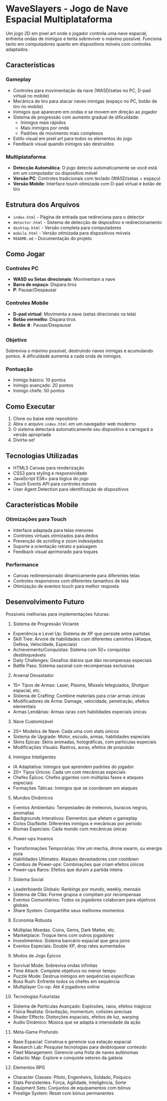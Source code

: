 # WaveSlayers - Jogo de Nave Espacial Multiplataforma

Um jogo 2D em pixel art onde o jogador controla uma nave espacial, enfrenta ondas de inimigos e tenta sobreviver o máximo possível. Funciona tanto em computadores quanto em dispositivos móveis com controles adaptados.

## Características

### Gameplay
- Controles para movimentação da nave (WASD/setas no PC, D-pad virtual no mobile)
- Mecânica de tiro para atacar naves inimigas (espaço no PC, botão de tiro no mobile)
- Inimigos que aparecem em ondas e se movem em direção ao jogador
- Sistema de progressão com aumento gradual de dificuldade:
  - Inimigos mais rápidos
  - Mais inimigos por onda
  - Padrões de movimento mais complexos
- Estilo visual em pixel art para todos os elementos do jogo
- Feedback visual quando inimigos são destruídos

### Multiplataforma
- **Detecção Automática**: O jogo detecta automaticamente se você está em um computador ou dispositivo móvel
- **Versão PC**: Controles tradicionais com teclado (WASD/setas + espaço)
- **Versão Mobile**: Interface touch otimizada com D-pad virtual e botão de tiro

## Estrutura dos Arquivos

- `index.html` - Página de entrada que redireciona para o detector
- `detector.html` - Sistema de detecção de dispositivo e redirecionamento
- `desktop.html` - Versão completa para computadores
- `mobile.html` - Versão otimizada para dispositivos móveis
- `README.md` - Documentação do projeto

## Como Jogar

### Controles PC
- **WASD ou Setas direcionais**: Movimentam a nave
- **Barra de espaço**: Dispara tiros
- **P**: Pausar/Despausar

### Controles Mobile
- **D-pad virtual**: Movimenta a nave (setas direcionais na tela)
- **Botão vermelho**: Dispara tiros
- **Botão ⏸️**: Pausar/Despausar

### Objetivo
Sobreviva o máximo possível, destruindo naves inimigas e acumulando pontos. A dificuldade aumenta a cada onda de inimigos.

### Pontuação
- Inimigo básico: 10 pontos
- Inimigo avançado: 20 pontos  
- Inimigo chefe: 50 pontos

## Como Executar

1. Clone ou baixe este repositório
2. Abra o arquivo `index.html` em um navegador web moderno
3. O sistema detectará automaticamente seu dispositivo e carregará a versão apropriada
4. Divirta-se!

## Tecnologias Utilizadas

- HTML5 Canvas para renderização
- CSS3 para styling e responsividade
- JavaScript ES6+ para lógica do jogo
- Touch Events API para controles móveis
- User Agent Detection para identificação de dispositivos

## Características Mobile

### Otimizações para Touch
- Interface adaptada para telas menores
- Controles virtuais otimizados para dedos
- Prevenção de scrolling e zoom indesejados
- Suporte a orientação retrato e paisagem
- Feedback visual aprimorado para toques

### Performance
- Canvas redimensionado dinamicamente para diferentes telas
- Controles responsivos com diferentes tamanhos de tela
- Otimização de eventos touch para melhor resposta

## Desenvolvimento Futuro

Possíveis melhorias para implementações futuras:

1. Sistema de Progressão Viciante
* Experiência e Level Up: Sistema de XP que persiste entre partidas
* Skill Tree: Árvore de habilidades com diferentes caminhos (Ataque, Defesa, Velocidade, Especiais)
* Achievements/Conquistas: Sistema com 50+ conquistas desbloqueáveis
* Daily Challenges: Desafios diários que dão recompensas especiais
* Battle Pass: Sistema sazonal com recompensas exclusivas

2. Arsenal Devastador
* 15+ Tipos de Armas: Laser, Plasma, Mísseis teleguiados, Shotgun espacial, etc.
* Sistema de Crafting: Combine materiais para criar armas únicas
* Modificadores de Arma: Damage, velocidade, penetração, efeitos elementais
* Armas Lendárias: Armas raras com habilidades especiais únicas

3. Nave Customizável
* 20+ Modelos de Nave: Cada uma com stats únicos
* Sistema de Upgrade: Motor, escudo, armas, habilidades especiais
* Skins Épicas: Skins animadas, holográficas, com partículas especiais
* Modificações Visuais: Rastros, auras, efeitos de propulsão

4. Inimigos Inteligentes
* IA Adaptativa: Inimigos que aprendem padrões do jogador
* 20+ Tipos Únicos: Cada um com mecânicas especiais
* Chefes Épicos: Chefes gigantes com múltiplas fases e ataques especiais
* Formações Táticas: Inimigos que se coordenam em ataques

5. Mundos Dinâmicos
* Eventos Ambientais: Tempestades de meteoros, buracos negros, anomalias
* Backgrounds Interativos: Elementos que afetam o gameplay
* Ciclos Dia/Noite: Diferentes inimigos e mecânicas por período
* Biomas Especiais: Cada mundo com mecânicas únicas

6. Power-ups Insanos
* Transformações Temporárias: Vire um mecha, drone swarm, ou energia pura
* Habilidades Ultimates: Ataques devastadores com cooldown
* Combos de Power-ups: Combinações que criam efeitos únicos
* Power-ups Raros: Efeitos que duram a partida inteira

7. Sistema Social
* Leaderboards Globais: Rankings por mundo, weekly, mensais
* Sistema de Clãs: Forme grupos e compitam por recompensas
* Eventos Comunitários: Todos os jogadores colaboram para objetivos globais
* Share System: Compartilhe seus melhores momentos

8. Economia Robusta
* Múltiplas Moedas: Coins, Gems, Dark Matter, etc.
* Marketplace: Troque itens com outros jogadores
* Investimentos: Sistema bancário espacial que gera juros
* Eventos Especiais: Double XP, drop rates aumentados

9. Modos de Jogo Épicos
* Survival Mode: Sobreviva ondas infinitas
* Time Attack: Complete objetivos no menor tempo
* Puzzle Mode: Destrua inimigos em sequências específicas
* Boss Rush: Enfrente todos os chefes em sequência
* Multiplayer Co-op: Até 4 jogadores online

10. Tecnologias Futuristas
* Sistema de Partículas Avançado: Explosões, raios, efeitos mágicos
* Física Realista: Gravitação, momentum, colisões precisas
* Shader Effects: Distorções espaciais, efeitos de luz, warping
* Audio Dinâmico: Música que se adapta à intensidade da ação

11. Meta-Game Profundo
* Base Espacial: Construa e gerencie sua estação espacial
* Research Lab: Pesquise tecnologias para desbloquear conteúdo
* Fleet Management: Gerencie uma frota de naves autônomas
* Galactic Map: Explore e conquiste setores da galáxia

12. Elementos RPG
* Character Classes: Piloto, Engenheiro, Soldado, Psíquico
* Stats Persistentes: Força, Agilidade, Inteligência, Sorte
* Equipment Sets: Conjuntos de equipamentos com bônus
* Prestige System: Reset com bônus permanentes
